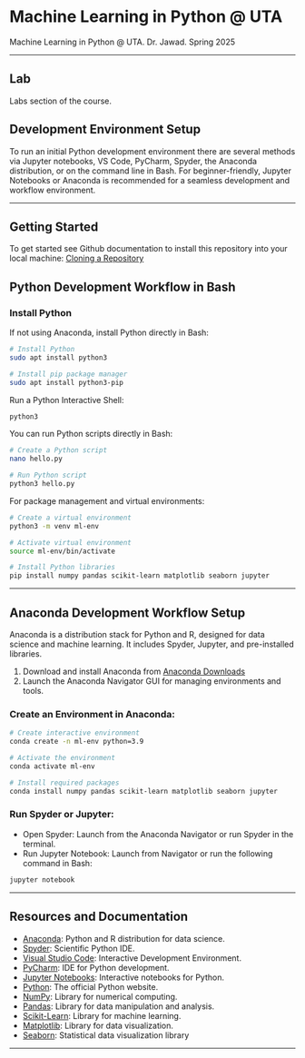 # Machine Learning in Python @ UTA
Machine Learning in Python @ UTA. Dr. Jawad. Spring 2025

---
## Lab
Labs section of the course.

## Development Environment Setup
To run an initial Python development environment there are several methods via Jupyter notebooks, VS Code, PyCharm, Spyder, the Anaconda distribution, or on the command line in Bash. For beginner-friendly, Jupyter Notebooks or Anaconda is recommended for a seamless development and workflow environment.

---
## Getting Started
To get started see Github documentation to install this repository into your local machine: [Cloning a Repository](https://docs.github.com/en/repositories/creating-and-managing-repositories/cloning-a-repository?platform=linux&tool=webui)

## Python Development Workflow in Bash
### Install Python
If not using Anaconda, install Python directly in Bash:
```bash
# Install Python
sudo apt install python3

# Install pip package manager
sudo apt install python3-pip
```

Run a Python Interactive Shell:
```bash
python3
```

You can run Python scripts directly in Bash:
```bash
# Create a Python script
nano hello.py

# Run Python script
python3 hello.py
```

For package management and virtual environments:
```bash
# Create a virtual environment
python3 -m venv ml-env

# Activate virtual environment
source ml-env/bin/activate

# Install Python libraries
pip install numpy pandas scikit-learn matplotlib seaborn jupyter
```

---
## Anaconda Development Workflow Setup
Anaconda is a distribution stack for Python and R, designed for data science and machine learning. It includes Spyder, Jupyter, and pre-installed libraries.

1.  Download and install Anaconda from [Anaconda Downloads](https://www.anaconda.com/download)
2.	Launch the Anaconda Navigator GUI for managing environments and tools.

### Create an Environment in Anaconda:
```bash
# Create interactive environment
conda create -n ml-env python=3.9

# Activate the environment
conda activate ml-env

# Install required packages
conda install numpy pandas scikit-learn matplotlib seaborn jupyter
```

### Run Spyder or Jupyter:
- Open Spyder: Launch from the Anaconda Navigator or run Spyder in the terminal.
- Run Jupyter Notebook: Launch from Navigator or run the following command in Bash:
```bash
jupyter notebook
```

---
## Resources and Documentation
- [Anaconda](https://www.anaconda.com): Python and R distribution for data science.
- [Spyder](https://www.spyder-ide.org): Scientific Python IDE.
- [Visual Studio Code](https://code.visualstudio.com): Interactive Development Environment.
- [PyCharm](https://www.jetbrains.com/pycharm/): IDE for Python development.
- [Jupyter Notebooks](https://jupyter.org): Interactive notebooks for Python.
- [Python](https://www.python.org): The official Python website.
- [NumPy](https://numpy.org): Library for numerical computing.
- [Pandas](https://pandas.pydata.org): Library for data manipulation and analysis.
- [Scikit-Learn](https://scikit-learn.org/stable/): Library for machine learning.
- [Matplotlib](https://matplotlib.org): Library for data visualization.
- [Seaborn](https://seaborn.pydata.org): Statistical data visualization library

---
